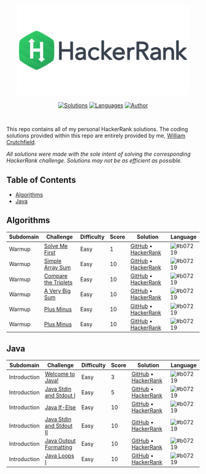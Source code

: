 <div align="center">
<img src="https://github.com/CrutchTheClutch/HackerRank/raw/master/logo.png" width="450" height="auto"/>

[![Solutions](https://img.shields.io/badge/Solutions-12-brightgreen.svg?style=flat-square)](https://github.com/CrutchTheClutch/HackerRank#table-of-contents)
[![Languages](https://img.shields.io/badge/Languages-Java-red.svg?style=flat-square)](https://github.com/CrutchTheClutch/HackerRank#table-of-contents)
[![Author](https://img.shields.io/badge/Author-William%20Crutchfield-blue.svg?style=flat-square)](https://www.hackerrank.com/CrutchTheClutch)
</div>
</br>

This repo contains all of my personal HackerRank solutions.  The coding solutions provided within this repo are entirely provided by me, [William Crutchfield](https://www.hackerrank.com/CrutchTheClutch).  

*All solutions were made with the sole intent of solving the corresponding HackerRank challenge.  Solutions may not be as efficient as possible.*

## Table of Contents <!-- omit in toc -->
- [Algorithms](#Algorithms)
- [Java](#Java)

## Algorithms
| Subdomain | Challenge                                                              | Difficulty | Score | Solution                                                       | Language |
| --------- | ---------------------------------------------------------------------- | ---------- | ----- | ----------------------------------------------------------------- | - |
| Warmup    | [Solve Me First](https://www.hackerrank.com/challenges/solve-me-first) | Easy       | 1     | [GitHub](Solutions/Algorithms/Warmup/Solve%20Me%20First/Solution.java) &bull; [HackerRank](https://www.hackerrank.com/challenges/solve-me-first/submissions/code/112343495) | ![#b07219](https://img.shields.io/badge/Java-b07219.svg?style=flat-square) |
| Warmup    | [Simple Array Sum](https://www.hackerrank.com/challenges/simple-array-sum) | Easy       | 10     | [GitHub](Solutions/Algorithms/Warmup/Simple%20Array%20Sum/Solution.java) &bull; [HackerRank](https://www.hackerrank.com/challenges/simple-array-sum/submissions/code/51206730) | ![#b07219](https://img.shields.io/badge/Java-b07219.svg?style=flat-square) |
| Warmup    | [Compare the Triplets](https://www.hackerrank.com/challenges/compare-the-triplets) | Easy       | 10     | [GitHub](Solutions/Algorithms/Warmup/Compare%20the%20Triplets/Solution.java) &bull; [HackerRank](https://www.hackerrank.com/challenges/compare-the-triplets/submissions/code/51207206) | ![#b07219](https://img.shields.io/badge/Java-b07219.svg?style=flat-square) |
| Warmup    | [A Very Big Sum](https://www.hackerrank.com/challenges/a-very-big-sum) | Easy       | 10     | [GitHub](Solutions/Algorithms/Warmup/A%20Very%20Big%20Sum/Solution.java) &bull; [HackerRank](https://www.hackerrank.com/challenges/a-very-big-sum/submissions/code/51207362) | ![#b07219](https://img.shields.io/badge/Java-b07219.svg?style=flat-square) |
| Warmup    | [Plus Minus](https://www.hackerrank.com/challenges/plus-minus) | Easy       | 10     | [GitHub](Solutions/Algorithms/Warmup/Plus%20Minus/Solution.java) &bull; [HackerRank](https://www.hackerrank.com/challenges/plus-minus/submissions/code/51207980) | ![#b07219](https://img.shields.io/badge/Java-b07219.svg?style=flat-square) |
| Warmup    | [Plus Minus](https://www.hackerrank.com/challenges/plus-minus) | Easy       | 10     | [GitHub](Solutions/Algorithms/Warmup/Plus%20Minus/Solution.java) &bull; [HackerRank](https://www.hackerrank.com/challenges/plus-minus/submissions/code/51207980) | ![#b07219](https://img.shields.io/badge/Java-b07219.svg?style=flat-square) |

## Java
| Subdomain | Challenge                                                              | Difficulty | Score | Solution                                                       | Language |
| --------- | ---------------------------------------------------------------------- | ---------- | ----- | ----------------------------------------------------------------- | - |
| Introduction    | [Welcome to Java!](https://www.hackerrank.com/challenges/welcome-to-java) | Easy       | 3     | [GitHub](Solutions/Java/Introduction/Welcome%20to%20Java!/Solution.java) &bull; [HackerRank](https://www.hackerrank.com/challenges/welcome-to-java/submissions/code/51211146) | ![#b07219](https://img.shields.io/badge/Java-b07219.svg?style=flat-square) |
| Introduction    | [Java Stdin and Stdout I](https://www.hackerrank.com/challenges/java-stdin-and-stdout-1) | Easy       | 5     | [GitHub](Solutions/Java/Introduction/Java%20Stdin%20and%20Stdout%20I/Solution.java) &bull; [HackerRank](https://www.hackerrank.com/challenges/java-stdin-and-stdout-1/submissions/code/51212750) | ![#b07219](https://img.shields.io/badge/Java-b07219.svg?style=flat-square) |
| Introduction    | [Java If-Else](https://www.hackerrank.com/challenges/java-if-else) | Easy       | 10     | [GitHub](Solutions/Java/Introduction/Java%20If-Else/Solution.java) &bull; [HackerRank](https://www.hackerrank.com/challenges/java-if-else/submissions/code/51212839) | ![#b07219](https://img.shields.io/badge/Java-b07219.svg?style=flat-square) |
| Introduction    | [Java Stdin and Stdout II](https://www.hackerrank.com/challenges/java-stdin-and-stdout) | Easy       | 10     | [GitHub](Solutions/Java/Introduction/Java%20Stdin%20and%20Stdout%20II/Solution.java) &bull; [HackerRank](https://www.hackerrank.com/challenges/java-stdin-stdout/submissions/code/51212966) | ![#b07219](https://img.shields.io/badge/Java-b07219.svg?style=flat-square) |
| Introduction    | [Java Output Formatting](https://www.hackerrank.com/challenges/java-output-formatting) | Easy       | 10     | [GitHub](Solutions/Java/Introduction/Java%20Output%20Formatting/Solution.java) &bull; [HackerRank](https://www.hackerrank.com/challenges/java-output-formatting/submissions/code/51213123) | ![#b07219](https://img.shields.io/badge/Java-b07219.svg?style=flat-square) |
| Introduction    | [Java Loops I](https://www.hackerrank.com/challenges/java-loops-i/) | Easy       | 10     | [GitHub](Solutions/Java/Introduction/Java%20Loops%20I/Solution.java) &bull; [HackerRank](https://www.hackerrank.com/challenges/java-loops-i/submissions/code/51213409) | ![#b07219](https://img.shields.io/badge/Java-b07219.svg?style=flat-square) |
